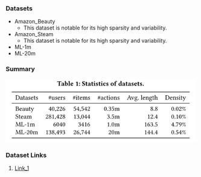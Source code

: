 
### Datasets﻿
- Amazon_Beauty
    - This dataset is notable for its high sparsity and variability.
- Amazon_Steam
    - This dataset is notable for its high sparsity and variability.
- ML-1m
- ML-20m


### Summary
![](../imgs/dataset_comm.jpg)

### Dataset Links
1. [Link_1](https://github.com/FeiSun/BERT4Rec/tree/master/data)
